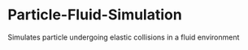 # Particle-Fluid-Simulation
Simulates particle undergoing elastic collisions in a fluid environment
